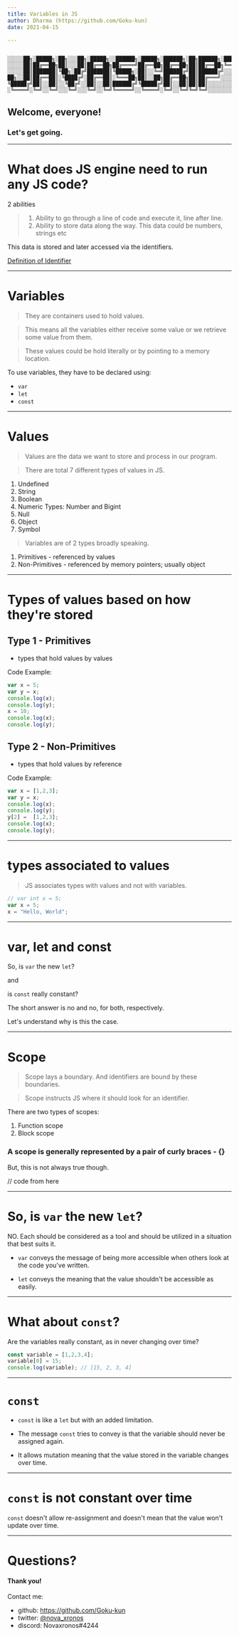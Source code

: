 ```yaml
---
title: Variables in JS
author: Dharma (https://github.com/Goku-kun)
date: 2021-04-15

---
```


```

░░░░░██╗░█████╗░██╗░░░██╗░█████╗░░██████╗░█████╗░██████╗░██╗██████╗░████████╗
░░░░░██║██╔══██╗██║░░░██║██╔══██╗██╔════╝██╔══██╗██╔══██╗██║██╔══██╗╚══██╔══╝
░░░░░██║███████║╚██╗░██╔╝███████║╚█████╗░██║░░╚═╝██████╔╝██║██████╔╝░░░██║░░░
██╗░░██║██╔══██║░╚████╔╝░██╔══██║░╚═══██╗██║░░██╗██╔══██╗██║██╔═══╝░░░░██║░░░
╚█████╔╝██║░░██║░░╚██╔╝░░██║░░██║██████╔╝╚█████╔╝██║░░██║██║██║░░░░░░░░██║░░░
░╚════╝░╚═╝░░╚═╝░░░╚═╝░░░╚═╝░░╚═╝╚═════╝░░╚════╝░╚═╝░░╚═╝╚═╝╚═╝░░░░░░░░╚═╝░░░
```

## Welcome, everyone!

### Let's get going.
---

# What does JS engine need to run any JS code?
                            
                            
                            

2 abilities

> 1. Ability to go through a line of code and execute it, line after line.
> 2. Ability to store data along the way. This data could be numbers, strings etc


This data is stored and later accessed via the identifiers.

[Definition of Identifier](https://developer.mozilla.org/en-US/docs/Glossary/Identifier)

---


# Variables

> They are containers used to hold values.

> This means all the variables either receive some value or we retrieve some value from them.

> These values could be hold literally or by pointing to a memory location.



To use variables, they have to be declared using:
- `var`
- `let`
- `const`


---

# Values

> Values are the data we want to store and process in our program.

> There are total 7 different types of values in JS.

1. Undefined
2. String
3. Boolean
4. Numeric Types: Number and Bigint
5. Null
6. Object
7. Symbol

> Variables are of 2 types broadly speaking.

1. Primitives - referenced by values
2. Non-Primitives - referenced by memory pointers; usually object

---

# Types of values based on how they're stored

## Type 1 - Primitives

* types that hold values by values

Code Example:

```JavaScript
var x = 5;
var y = x;
console.log(x);
console.log(y);
x = 10;
console.log(x);
console.log(y);
```
## Type 2 - Non-Primitives

* types that hold values by reference

Code Example:

```JavaScript
var x = [1,2,3];
var y = x;
console.log(x);
console.log(y);
y[2] =  [1,2,3];
console.log(x);
console.log(y);
```

---

# types associated to values

> JS associates types with values and not with variables.

```JavaScript
// var int x = 5;
var x = 5;
x = "Hello, World";
```

---

# var, let and const

So, is `var` the new `let`? 

and

is `const` really constant?


The short answer is no and no, for both, respectively.

Let's understand why is this the case.


---

# Scope

> Scope lays a boundary. And identifiers are bound by these boundaries.

> Scope instructs JS where it should look for an identifier.

There are two types of scopes:

1. Function scope
2. Block scope

### A scope is generally represented by a pair of curly braces - {}

But, this is not always true though.

// code from here



---

# So, is `var` the new `let`?

NO. Each should be considered as a tool and should be utilized in a situation that best suits it.

- `var` conveys the message of being more accessible when others look at the code you've written.

- `let` conveys the meaning that the value shouldn't be accessible as easily.


--- 

# What about `const`?
                   
                   
                   

Are the variables really constant, as in never changing over time?

```JavaScript
const variable = [1,2,3,4];
variable[0] = 15;
console.log(variable); // [15, 2, 3, 4]
```


---

# `const`

                    
                    

- `const` is like a `let` but with an added limitation.

- The message `const` tries to convey is that the variable should never be assigned again.

- It allows mutation meaning that the value stored in the variable changes over time.

---

# `const` is not constant over time

`const` doesn't allow re-assignment and doesn't mean that the value won't update over time.


---

# Questions?


#### Thank you!


Contact me:
- github: https://github.com/Goku-kun
- twitter: [ @nova_xronos ](https://twitter.com/nova_xronos)
- discord: Novaxronos#4244
